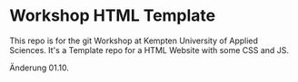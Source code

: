 # Workshop HTML Template
This repo is for the git Workshop at Kempten University of Applied Sciences.
It's a Template repo for a HTML Website with some CSS and JS.

Änderung 01.10.